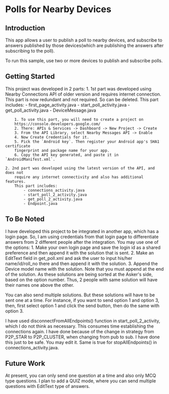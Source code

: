 # Polls for Nearby Devices

Introduction
------------

This app allows a user to publish a poll to nearby devices, and subscribe
to answers published by those devices(which are publishing the answers after
subscribing to the poll).

To run this sample, use two or more devices to publish and subscribe polls.


Getting Started
---------------

This project was developed in 2 parts:
    1. 1st part was developed using Nearby Connections API of older version
        and requires internet connection. This part is now redundant and
        not required. So can be deleted.
        This part includes:
            - first_page_activity.java
            - start_poll_activity.java
            - get_poll_activity.java
            - DeviceMessage.java

        1. To use this part, you will need to create a project on
        https://console.developers.google.com/
        2. There: APIs & Services -> Dashboard -> New Project -> Create
        3. From the API Library, select Nearby Messages API -> Enable
        4. Now Create Credentials for it.
        5. Pick the `Android key`. Then register your Android app's SHA1 certificate
        fingerprint and package name for your app.
        6. Copy the API key generated, and paste it in `AndroidManifest.xml`.

    2. 2nd part was developed using the latest version of the API, and does not
        require any internet connectivity and also has additional features.
        This part includes:
            - connections_activity.java
            - start_poll_2_activity.java
            - get_poll_2_activity.java
            - Endpoint.java


To Be Noted
-----------

I have developed this project to be integrated in another app, which has a login page.
So, I am using credentials from that login page to differentiate answers
from 2 different people after the integration. You may use one of the options:
    1. Make your own login page and save the login id as a shared preference and
        then append it with the solution that is sent.
    2. Make an EditText field in get_poll.xml and ask the user to input his/her
        name/id/roll_no there and then append it with the solution.
    3. Append the Device model name with the solution.
Note that you must append at the end of the solution. As these solutions are
being sorted at the Asker's side, based on the option number. Thus, 2 people
with same solution will have their names one above the other.

You can also send multiple solutions. But these solutions will have to be sent
one at a time. For instance, if you want to send option 1 and option 3, then,
first select option 1 and click the send button, then do the same with option 3.

I have used disconnectFromAllEndpoints() function in start_poll_2_activity,
which I do not think as necessary. This consumes time establishing the connections
again. I have done because of the change in strategy from P2P_STAR to P2P_CLUSTER,
when changing from pub to sub. I have done this just to be safe. You may edit it.
Same is true for stopAllEndpoints() in connections_activity.java.


Future Work
-----------

At present, you can only send one question at a time and also only MCQ type
questions. I plan to add a QUIZ mode, where you can send multiple questions
with EditText type of answers.

